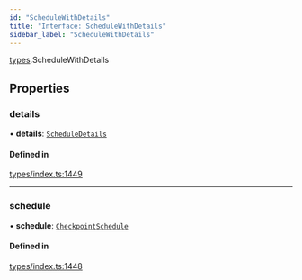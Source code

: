 ```yaml
---
id: "ScheduleWithDetails"
title: "Interface: ScheduleWithDetails"
sidebar_label: "ScheduleWithDetails"
---
```


[types](../../../modules/Types/Types.md).ScheduleWithDetails

## Properties

### details

• **details**: [`ScheduleDetails`](../../API/Entities/CheckpointSchedule/Types/ScheduleDetails/ScheduleDetails.md)

#### Defined in

[types/index.ts:1449](https://github.com/PolymeshAssociation/polymesh-sdk/blob/95e180d28/src/types/index.ts#L1449)

___

### schedule

• **schedule**: [`CheckpointSchedule`](../../../classes/API/Entities/CheckpointSchedule/CheckpointSchedule.md)

#### Defined in

[types/index.ts:1448](https://github.com/PolymeshAssociation/polymesh-sdk/blob/95e180d28/src/types/index.ts#L1448)

